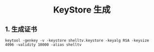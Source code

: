 
# <center>KeyStore 生成</center>

## 1. 生成证书
```shell
keytool -genkey -v -keystore shelltv.keystore -keyalg RSA -keysize 4096 -validity 10000 -alias shelltv
```
